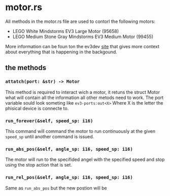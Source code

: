 # motor.rs
All methods in the motor.rs file are used to contorl the following motors:
- LEGO White Mindstorms EV3 Large Motor (95658)
- LEGO Medium Stone Gray Mindstorms EV3 Medium Motor (99455)

More information can be foun ton the ev3dev [site](https://docs.ev3dev.org/projects/lego-linux-drivers/en/ev3dev-stretch/motors.html#tacho-motor-subsystem) that gives more context about everything that is happening in the backgound.

## the methods
### ```attatch(port: &str) -> Motor```
This method is required to interact wich a motor, it retuns the struct Motor what will contain all the information all other metods need to work. The port variable sould look someting like `ev3-ports:out<X>`
Where X is the letter the phisical device is connecte to.

### ```run_forever(&self, speed_sp: i16)```
This command will command the motor to run continuously at the given `speed_sp` until another command is issued.

### ```run_abs_pos(&self, angle_sp: i16, speed_sp: i16)```
The motor will run to the specifided angel with the specified speed and stop using the stop action that is set.

### ```run_rel_pos(&self, angle_sp: i16, speed_sp: i16)```
Same as `run_abs_pos` but the new postion will be 